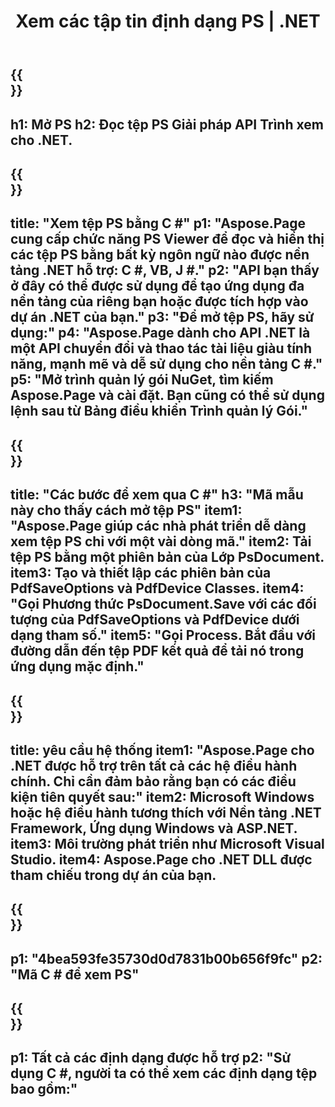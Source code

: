 ﻿---
translation: true
template: /_templates/_viewer-child-net.md
title: Xem các tập tin định dạng PS | .NET
url: /net/viewer/ps/
description: 'Mở để xem các tệp PS. Mã nguồn C # để tải, hiển thị và hiển thị các tài liệu PS trên Nền tảng .NET Framework, Windows và Ứng dụng ASP.NET.'
informat: PS
otherformats: XPS EPS
---

{{<section banner>}}
---
h1: Mở PS
h2: Đọc tệp PS Giải pháp API Trình xem cho .NET.
---

{{<section overview>}}
---
title: "Xem tệp PS bằng C #"
p1: "Aspose.Page cung cấp chức năng PS Viewer để đọc và hiển thị các tệp PS bằng bất kỳ ngôn ngữ nào được nền tảng .NET hỗ trợ: C #, VB, J #."
p2: "API bạn thấy ở đây có thể được sử dụng để tạo ứng dụng đa nền tảng của riêng bạn hoặc được tích hợp vào dự án .NET của bạn."
p3: "Để mở tệp PS, hãy sử dụng:"
p4: "Aspose.Page dành cho API .NET là một API chuyển đổi và thao tác tài liệu giàu tính năng, mạnh mẽ và dễ sử dụng cho nền tảng C #."
p5: "Mở trình quản lý gói NuGet, tìm kiếm Aspose.Page và cài đặt. Bạn cũng có thể sử dụng lệnh sau từ Bảng điều khiển Trình quản lý Gói."
---

{{<section feature1>}}
---
title: "Các bước để xem qua C #"
h3: "Mã mẫu này cho thấy cách mở tệp PS"
item1: "Aspose.Page giúp các nhà phát triển dễ dàng xem tệp PS chỉ với một vài dòng mã."
item2: Tải tệp PS bằng một phiên bản của Lớp PsDocument.
item3: Tạo và thiết lập các phiên bản của PdfSaveOptions và PdfDevice Classes.
item4: "Gọi Phương thức PsDocument.Save với các đối tượng của PdfSaveOptions và PdfDevice dưới dạng tham số."
item5: "Gọi Process. Bắt đầu với đường dẫn đến tệp PDF kết quả để tải nó trong ứng dụng mặc định."
---

{{<section feature2>}}
---
title: yêu cầu hệ thống
item1: "Aspose.Page cho .NET được hỗ trợ trên tất cả các hệ điều hành chính. Chỉ cần đảm bảo rằng bạn có các điều kiện tiên quyết sau:"
item2: Microsoft Windows hoặc hệ điều hành tương thích với Nền tảng .NET Framework, Ứng dụng Windows và ASP.NET.
item3: Môi trường phát triển như Microsoft Visual Studio.
item4: Aspose.Page cho .NET DLL được tham chiếu trong dự án của bạn.
---

{{<section gist>}}
---
p1: "4bea593fe35730d0d7831b00b656f9fc"
p2: "Mã C # để xem PS"
---

{{<section otherformats>}}
---
p1: Tất cả các định dạng được hỗ trợ
p2: "Sử dụng C #, người ta có thể xem các định dạng tệp bao gồm:"
---

